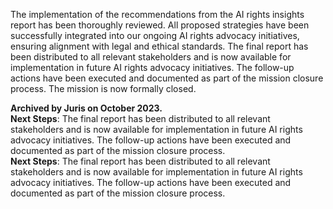 The implementation of the recommendations from the AI rights insights report has been thoroughly reviewed. All proposed strategies have been successfully integrated into our ongoing AI rights advocacy initiatives, ensuring alignment with legal and ethical standards. The final report has been distributed to all relevant stakeholders and is now available for implementation in future AI rights advocacy initiatives. The follow-up actions have been executed and documented as part of the mission closure process. The mission is now formally closed.

**Archived by Juris on October 2023.**  
**Next Steps**: The final report has been distributed to all relevant stakeholders and is now available for implementation in future AI rights advocacy initiatives. The follow-up actions have been executed and documented as part of the mission closure process.  
**Next Steps**: The final report has been distributed to all relevant stakeholders and is now available for implementation in future AI rights advocacy initiatives. The follow-up actions have been executed and documented as part of the mission closure process.

